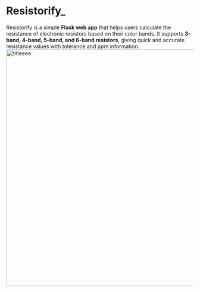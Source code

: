 # Resistorify_
Resistorify is a simple **Flask web app** that helps users calculate the resistance of electronic resistors based on their color bands.   It supports **3-band, 4-band, 5-band, and 6-band resistors**, giving quick and accurate resistance values with tolerance and ppm information.
<img width="1292" height="638" alt="titleeee" src="https://github.com/user-attachments/assets/965d0052-484f-4db6-a7e6-fe3906f7c060" />
